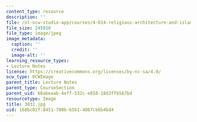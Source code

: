 ```yaml
---
content_type: resource
description: ''
file: /ol-ocw-studio-app/courses/4-614-religious-architecture-and-islamic-cultures-fall-2002/168bc02f8451780b65b14067cb6b4bd4_3031.jpg
file_size: 245010
file_type: image/jpeg
image_metadata:
  caption: ''
  credit: ''
  image-alt: ''
learning_resource_types:
- Lecture Notes
license: https://creativecommons.org/licenses/by-nc-sa/4.0/
ocw_type: OCWImage
parent_title: Lecture Notes
parent_type: CourseSection
parent_uid: 68abeaab-4eff-532c-e858-18d3ffb567bd
resourcetype: Image
title: 3031.jpg
uid: 168bc02f-8451-780b-65b1-4067cb6b4bd4
---
```

